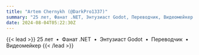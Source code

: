 ```yaml
---
title: "Artem Chernykh (@DarkPro1337)"
summary: "25 лет, Фанат .NET, Энтузиаст Godot, Переводчик, Видеомейкер."
date: 2024-08-04T05:22:30Z
---
```

{{< lead >}}
25 лет &nbsp;&bull;&nbsp; Фанат .NET &nbsp;&bull;&nbsp; Энтузиаст Godot &nbsp;&bull;&nbsp; Переводчик &nbsp;&bull;&nbsp; Видеомейкер
{{< /lead >}}